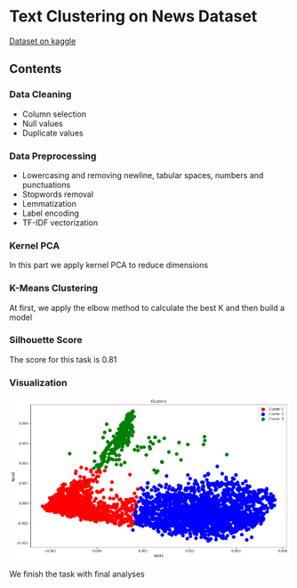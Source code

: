 # Text Clustering on News Dataset

[Dataset on kaggle](https://www.kaggle.com/datasets/narendrageek/reuters21578-multilabel-classification-news)

## Contents
### Data Cleaning
* Column selection
* Null values
* Duplicate values

### Data Preprocessing
* Lowercasing and removing newline, tabular spaces, numbers and punctuations
* Stopwords removal
* Lemmatization
* Label encoding
* TF-IDF vectorization

### Kernel PCA
In this part we apply kernel PCA to reduce dimensions

### K-Means Clustering
At first, we apply the elbow method to calculate the best K and then build a model

### Silhouette Score
The score for this task is 0.81

### Visualization
![p](sample/clus.png)


We finish the task with final analyses 